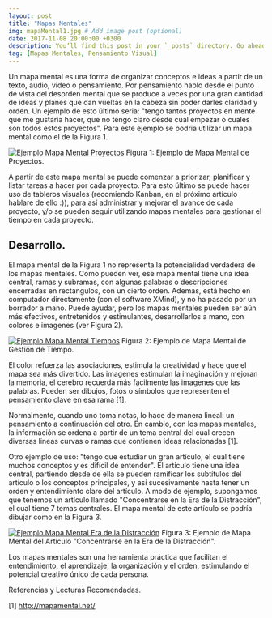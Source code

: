 ```yaml
---
layout: post
title: "Mapas Mentales"
img: mapaMental1.jpg # Add image post (optional)
date: 2017-11-08 20:00:00 +0300
description: You’ll find this post in your `_posts` directory. Go ahead and edit it and re-build the site to see your changes. # Add post description (optional)
tag: [Mapas Mentales, Pensamiento Visual]
---
```

Un mapa mental es una forma de organizar conceptos e ideas a partir de un texto, audio, video o pensamiento. Por pensamiento hablo desde el punto de vista del desorden mental que se produce a veces por una gran cantidad de ideas y planes que dan vueltas en la cabeza sin poder darles claridad y orden. Un ejemplo de esto último seria: "tengo tantos proyectos en mente que me gustaria hacer, que no tengo claro desde cual empezar o cuales son todos estos proyectos". Para este ejemplo se podria utilizar un mapa mental como el de la Figura 1.

[![Ejemplo Mapa Mental Proyectos](https://i.imgur.com/aJGPFaZ.png)](https://imgur.com)
Figura 1: Ejemplo de Mapa Mental de Proyectos.

A partir de este mapa mental se puede comenzar a priorizar, planificar y listar tareas a hacer por cada proyecto. Para esto último se puede hacer uso de tableros visuales (recomiendo Kanban, en el próximo artículo hablare de ello :)), para así administrar y mejorar el avance de cada proyecto, y/o se pueden seguir utilizando mapas mentales para gestionar el tiempo en cada proyecto.

## Desarrollo.

El mapa mental de la Figura 1 no representa la potencialidad verdadera de los mapas mentales. Como pueden ver, ese mapa mental tiene una idea central, ramas y subramas, con algunas palabras o descripciones encerradas en rectangulos, con un cierto orden. Ademas, está hecho en computador directamente (con el software XMind), y no ha pasado por un borrador a mano. Puede ayudar, pero los mapas mentales pueden ser aún más efectivos, entretenidos y estimulantes, desarrollarlos a mano, con colores e imagenes (ver Figura 2).

[![Ejemplo Mapa Mental Tiempos](https://i.imgur.com/wLjbSND.jpg)](https://imgur.com)
Figura 2: Ejemplo de Mapa Mental de Gestión de Tiempo.

El color refuerza las asociaciones, estimula la creatividad y hace que el mapa sea más divertido. Las imagenes estimulan la imaginación y mejoran la memoria, el cerebro recuerda más facilmente las imagenes que las palabras. Pueden ser dibujos, fotos o símbolos que representen el pensamiento clave en esa rama [1].

Normalmente, cuando uno toma notas, lo hace de manera lineal: un pensamiento a continuación del otro. En cambio, con los mapas mentales, la información se ordena a partir de un tema central del cual crecen diversas lineas curvas o ramas que contienen ideas relacionadas [1].

Otro ejemplo de uso: "tengo que estudiar un gran artículo, el cual tiene muchos conceptos y es difícil de entender". El artículo tiene una idea central, partiendo desde de ella se pueden ramificar los subtítulos del artículo o los conceptos principales, y así sucesivamente hasta tener un orden y entendimiento claro del artículo. A modo de ejemplo, supongamos que tenemos un artículo llamado "Concentrarse en la Era de la Distracción", el cual tiene 7 temas centrales. El mapa mental de este artículo se podría dibujar como en la Figura 3.

[![Ejemplo Mapa Mental Era de la Distracción](https://i.imgur.com/3eF0YNB.jpg)](https://imgur.com)
Figura 3: Ejemplo de Mapa Mental del Artículo "Concentrarse en la Era de la Distracción".

Los mapas mentales son una herramienta práctica que facilitan el entendimiento, el aprendizaje, la organización y el orden, estimulando el potencial creativo único de cada persona.

Referencias y Lecturas Recomendadas.

[1] http://mapamental.net/
